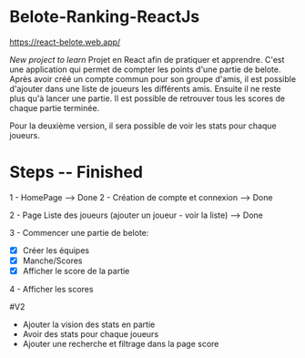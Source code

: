 # Belote-Ranking-ReactJs

https://react-belote.web.app/

*New project to learn*
Projet en React afin de pratiquer et apprendre.
C'est une application qui permet de compter les points d'une partie de belote.
Après avoir créé un compte commun pour son groupe d'amis, il est possible d'ajouter dans une liste de joueurs les différents amis.
Ensuite il ne reste plus qu'à lancer une partie.
Il est possible de retrouver tous les scores de chaque partie terminée.

Pour la deuxième version, il sera possible de voir les stats pour chaque joueurs.


# Steps -- Finished

1 - HomePage --> Done
2 - Création de compte et connexion --> Done 

2 - Page Liste des joueurs (ajouter un joueur - voir la liste) --> Done

3 - Commencer une partie de belote: 
- [x] Créer les équipes
- [x] Manche/Scores
- [x] Afficher le score de la partie

4 - Afficher les scores

#V2

- Ajouter la vision des stats en partie
- Avoir des stats pour chaque joueurs
- Ajouter une recherche et filtrage dans la page score


